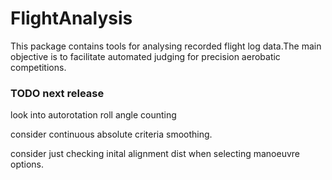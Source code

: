 # FlightAnalysis

This package contains tools for analysing recorded flight log data.The main objective is 
to facilitate automated judging for precision aerobatic competitions. 


### TODO next release

look into autorotation roll angle counting

consider continuous absolute criteria smoothing.

consider just checking inital alignment dist when selecting manoeuvre options.